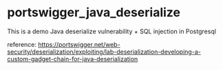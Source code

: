 # portswigger_java_deserialize

This is a demo Java deserialize vulnerability + SQL injection in Postgresql

reference: https://portswigger.net/web-security/deserialization/exploiting/lab-deserialization-developing-a-custom-gadget-chain-for-java-deserialization

